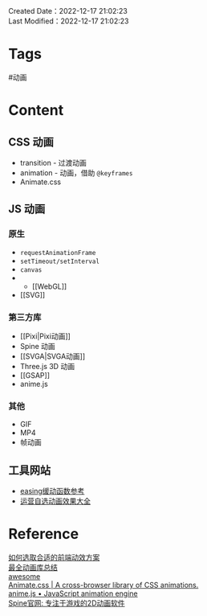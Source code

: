 Created Date：2022-12-17 21:02:23  
Last Modified：2022-12-17 21:02:23

# Tags

 #动画

# Content

## CSS 动画

- transition - 过渡动画
- animation - 动画，借助 `@keyframes`
- Animate.css

## JS 动画

### 原生

- `requestAnimationFrame`
- `setTimeout/setInterval`
- `canvas`
- - [[WebGL]]
- [[SVG]]

### 第三方库

- [[Pixi|Pixi动画]]
- Spine 动画
- [[SVGA|SVGA动画]]
- Three.js 3D 动画
- [[GSAP]]
- anime.js

### 其他

- GIF
- MP4
- 帧动画

## 工具网站

- [easing缓动函数参考](https://easings.net/#)
- [运营自选动画效果大全](https://animista.net/)

# Reference

[如何选取合适的前端动效方案](https:juejin.cn/post/6844903830094610446)  
[最全动画库总结](https://www.codeinwp.com/blog/best-javascript-animation-libraries/)  
[awesome](https://project-awesome.org/sergey-pimenov/awesome-web-animation)  
[Animate.css | A cross-browser library of CSS animations.](https://animate.style/)  
[anime.js • JavaScript animation engine](https://animejs.com/)  
[Spine官网: 专注于游戏的2D动画软件](https://zh.esotericsoftware.com/)

